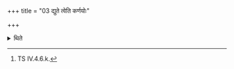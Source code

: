 +++
title = "03 द्युते त्वेति कर्णयोः"

+++

<details><summary>थिते</summary>


3. with dyute tvā[^3] in the ears;   

[^3]: TS IV.4.6.k.  
</details>
